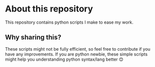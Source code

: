 # About this repository
This repository contains python scripts I make to ease my work.

## Why sharing this?
These scripts might not be fully efficient, so feel free to contribute if you have any improvements. 
If you are python newbie, these simple scripts might help you understanding python syntax/lang better :blush:
